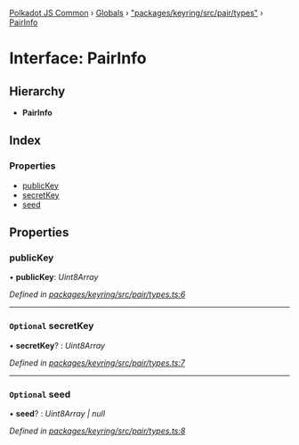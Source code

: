 [Polkadot JS Common](../README.md) › [Globals](../globals.md) › ["packages/keyring/src/pair/types"](../modules/_packages_keyring_src_pair_types_.md) › [PairInfo](_packages_keyring_src_pair_types_.pairinfo.md)

# Interface: PairInfo

## Hierarchy

* **PairInfo**

## Index

### Properties

* [publicKey](_packages_keyring_src_pair_types_.pairinfo.md#publickey)
* [secretKey](_packages_keyring_src_pair_types_.pairinfo.md#optional-secretkey)
* [seed](_packages_keyring_src_pair_types_.pairinfo.md#optional-seed)

## Properties

###  publicKey

• **publicKey**: *Uint8Array*

*Defined in [packages/keyring/src/pair/types.ts:6](https://github.com/polkadot-js/common/blob/437314e5/packages/keyring/src/pair/types.ts#L6)*

___

### `Optional` secretKey

• **secretKey**? : *Uint8Array*

*Defined in [packages/keyring/src/pair/types.ts:7](https://github.com/polkadot-js/common/blob/437314e5/packages/keyring/src/pair/types.ts#L7)*

___

### `Optional` seed

• **seed**? : *Uint8Array | null*

*Defined in [packages/keyring/src/pair/types.ts:8](https://github.com/polkadot-js/common/blob/437314e5/packages/keyring/src/pair/types.ts#L8)*
